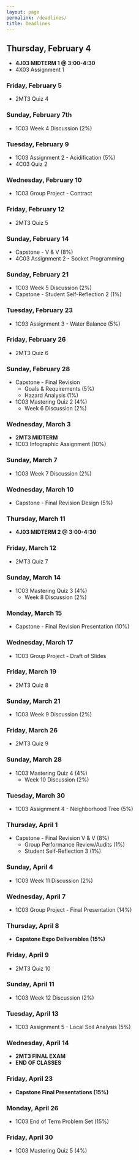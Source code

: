 ```yaml
---
layout: page
permalink: /deadlines/
title: Deadlines
---
```



<h2 id="hdr" class="page-heading" style="text-align: center"></h2>

<script type="text/javascript">
    var d = new Date();
    var month = new Array(12);
    month[0] = "January";
    month[1] = "February";
    month[2] = "March";
    month[3] = "April";
    month[4] = "May";
    month[5] = "June";
    month[6] = "July";
    month[7] = "August";
    month[8] = "September";
    month[9] = "October";
    month[10] = "November";
    month[11] = "December";
    
    var weekday = new Array(7);
    weekday[0] = "Sunday";
    weekday[1] = "Monday";
    weekday[2] = "Tuesday";
    weekday[3] = "Wednesday";
    weekday[4] = "Thursday";
    weekday[5] = "Friday";
    weekday[6] = "Saturday";

    var day = weekday[d.getDay()];

    var mon = month[d.getMonth()];
    var n = d.getDate();

    document.getElementById("hdr").innerHTML = `Today is ${day}, ${mon} ${n}`;
</script>

## Thursday, February 4
- **4J03 MIDTERM 1 @ 3:00-4:30**
- 4X03 Assignment 1

### Friday, February 5
- 2MT3 Quiz 4

### Sunday, February 7th
- 1C03 Week 4 Discussion (2%)

### Tuesday, February 9
- 1C03 Assignment 2 - Acidification (5%)
- 4C03 Quiz 2

### Wednesday, February 10
- 1C03 Group Project - Contract

### Friday, February 12
- 2MT3 Quiz 5

### Sunday, February 14
- Capstone - V & V (8%)
- 4C03 Assignment 2 - Socket Programming

### Sunday, February 21
- 1C03 Week 5 Discussion (2%)
- Capstone - Student Self-Reflection 2 (1%)

### Tuesday, February 23
- 1C93 Assignment 3 - Water Balance (5%)

### Friday, February 26
- 2MT3 Quiz 6

### Sunday, February 28
- Capstone - Final Revision
    - Goals & Requirements (5%)
    - Hazard Analysis (1%)
- 1C03 Mastering Quiz 2 (4%)
    - Week 6 Discussion (2%)

### Wednesday, March 3
- **2MT3 MIDTERM**
- 1C03 Infographic Assignment (10%)

### Sunday, March 7
- 1C03 Week 7 Discussion (2%)

### Wednesday, March 10
- Capstone - Final Revision Design (5%)

### Thursday, March 11
- **4J03 MIDTERM 2 @ 3:00-4:30**

### Friday, March 12
- 2MT3 Quiz 7

### Sunday, March 14
- 1C03 Mastering Quiz 3 (4%)
    - Week 8 Discussion (2%)

### Monday, March 15
- Capstone - Final Revision Presentation (10%)

### Wednesday, March 17
- 1C03 Group Project - Draft of Slides

### Friday, March 19
- 2MT3 Quiz 8

### Sunday, March 21
- 1C03 Week 9 Discussion (2%)

### Friday, March 26
- 2MT3 Quiz 9

### Sunday, March 28
- 1C03 Mastering Quiz 4 (4%)
    - Week 10 Discussion (2%)

### Tuesday, March 30
- 1C03 Assignment 4 - Neighborhood Tree (5%)

### Thursday, April 1
- Capstone - Final Revision V & V (8%)
    - Group Performance Review/Audits (1%)
    - Student Self-Reflection 3 (1%)

### Sunday, April 4
- 1C03 Week 11 Discussion (2%)

### Wednesday, April 7
- 1C03 Group Project - Final Presentation (14%)

### Thursday, April 8
- **Capstone Expo Deliverables (15%)**

### Friday, April 9
- 2MT3 Quiz 10

### Sunday, April 11
- 1C03 Week 12 Discussion (2%)

### Tuesday, April 13
- 1C03 Assignment 5 - Local Soil Analysis (5%)

### Wednesday, April 14
- **2MT3 FINAL EXAM**
- **END OF CLASSES**

### Friday, April 23
- **Capstone Final Presentations (15%)**

### Monday, April 26
- 1C03 End of Term Problem Set (15%)

### Friday, April 30
- 1C03 Mastering Quiz 5 (4%)